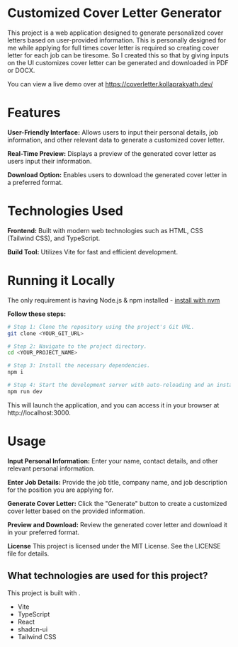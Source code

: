 # Customized Cover Letter Generator
This project is a web application designed to generate personalized cover letters based on user-provided information. This is personally designed for me while applying for full times cover letter is required so creating cover letter for each job can be tiresome. So I created this so that by giving inputs on the UI customizes cover letter can be generated and downloaded in PDF or DOCX.

You can view a live demo over at https://coverletter.kollaprakyath.dev/

# Features
**User-Friendly Interface:** Allows users to input their personal details, job information, and other relevant data to generate a customized cover letter.

**Real-Time Preview:** Displays a preview of the generated cover letter as users input their information.

**Download Option:** Enables users to download the generated cover letter in a preferred format.

# Technologies Used
**Frontend:** Built with modern web technologies such as HTML, CSS (Tailwind CSS), and TypeScript.

**Build Tool:** Utilizes Vite for fast and efficient development.

# Running it Locally
The only requirement is having Node.js & npm installed - [install with nvm](https://github.com/nvm-sh/nvm#installing-and-updating)

**Follow these steps:**

```sh
# Step 1: Clone the repository using the project's Git URL.
git clone <YOUR_GIT_URL>

# Step 2: Navigate to the project directory.
cd <YOUR_PROJECT_NAME>

# Step 3: Install the necessary dependencies.
npm i

# Step 4: Start the development server with auto-reloading and an instant preview.
npm run dev
```

This will launch the application, and you can access it in your browser at http://localhost:3000.

# Usage
**Input Personal Information:** Enter your name, contact details, and other relevant personal information.

**Enter Job Details:** Provide the job title, company name, and job description for the position you are applying for.

**Generate Cover Letter:** Click the "Generate" button to create a customized cover letter based on the provided information.

**Preview and Download:** Review the generated cover letter and download it in your preferred format.

**License**
This project is licensed under the MIT License. See the LICENSE file for details.

## What technologies are used for this project?

This project is built with .

- Vite
- TypeScript
- React
- shadcn-ui
- Tailwind CSS
